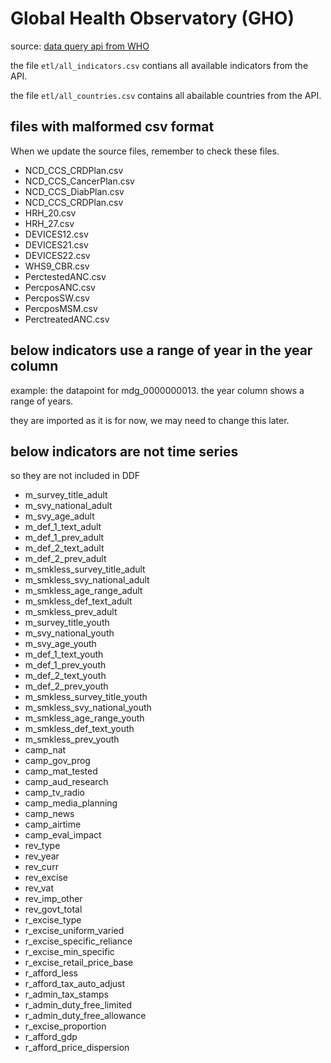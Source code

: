 # Global Health Observatory (GHO)

source: [data query api from WHO](http://apps.who.int/gho/data/node.resources.api?lang=en)

the file `etl/all_indicators.csv` contians all available indicators from the API.

the file `etl/all_countries.csv` contains all abailable countries from the API.

## files with malformed csv format

When we update the source files, remember to check these files.

* NCD_CCS_CRDPlan.csv
* NCD_CCS_CancerPlan.csv
* NCD_CCS_DiabPlan.csv
* NCD_CCS_CRDPlan.csv
* HRH_20.csv
* HRH_27.csv
* DEVICES12.csv 
* DEVICES21.csv 
* DEVICES22.csv
* WHS9_CBR.csv
* PerctestedANC.csv
* PercposANC.csv
* PercposSW.csv
* PercposMSM.csv
* PerctreatedANC.csv


## below indicators use a range of year in the year column

example: the datapoint for mdg_0000000013. the year column shows a range of years.

they are imported as it is for now, we may need to change this later.


## below indicators are not time series

so they are not included in DDF

* m_survey_title_adult
* m_svy_national_adult
* m_svy_age_adult
* m_def_1_text_adult
* m_def_1_prev_adult
* m_def_2_text_adult
* m_def_2_prev_adult
* m_smkless_survey_title_adult
* m_smkless_svy_national_adult
* m_smkless_age_range_adult
* m_smkless_def_text_adult
* m_smkless_prev_adult
* m_survey_title_youth
* m_svy_national_youth
* m_svy_age_youth
* m_def_1_text_youth
* m_def_1_prev_youth
* m_def_2_text_youth
* m_def_2_prev_youth
* m_smkless_survey_title_youth
* m_smkless_svy_national_youth
* m_smkless_age_range_youth
* m_smkless_def_text_youth
* m_smkless_prev_youth
* camp_nat
* camp_gov_prog
* camp_mat_tested
* camp_aud_research
* camp_tv_radio
* camp_media_planning
* camp_news
* camp_airtime
* camp_eval_impact
* rev_type
* rev_year
* rev_curr
* rev_excise
* rev_vat
* rev_imp_other
* rev_govt_total
* r_excise_type
* r_excise_uniform_varied
* r_excise_specific_reliance
* r_excise_min_specific
* r_excise_retail_price_base
* r_afford_less
* r_afford_tax_auto_adjust
* r_admin_tax_stamps
* r_admin_duty_free_limited
* r_admin_duty_free_allowance
* r_excise_proportion
* r_afford_gdp
* r_afford_price_dispersion



